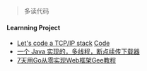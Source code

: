 > 多读代码

#### Learnning Project

- [Let's code a TCP/IP stack](http://www.saminiir.com/lets-code-tcp-ip-stack-1-ethernet-arp/) [Code](https://github.com/saminiir/level-ip)
- [一个 Java 实现的，多线程，断点续传下载器](https://github.com/niumoo/down-bit)
- [7天用Go从零实现Web框架Gee教程](https://geektutu.com/post/gee-day1.html)
